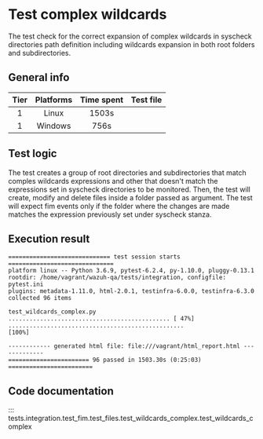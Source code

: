 # Test complex wildcards

The test check for the correct expansion of complex wildcards in syscheck directories path definition including wildcards expansion in both root folders and subdirectories.

## General info

| Tier | Platforms | Time spent| Test file |
|:--:|:--:|:--:|:--:|
| 1 | Linux | 1503s |
| 1 | Windows | 756s |

## Test logic

The test creates a group of root directories and subdirectories that match comples wildcards expressions and other that doesn't match the expressions set in syscheck directories to be monitored. Then, the test will create, modify and delete files inside a folder passed as argument. The test will expect fim events only if the folder where the changes are made matches the expression previously set under syscheck stanza.

## Execution result

```
============================= test session starts ==============================
platform linux -- Python 3.6.9, pytest-6.2.4, py-1.10.0, pluggy-0.13.1
rootdir: /home/vagrant/wazuh-qa/tests/integration, configfile: pytest.ini
plugins: metadata-1.11.0, html-2.0.1, testinfra-6.0.0, testinfra-6.3.0
collected 96 items

test_wildcards_complex.py .............................................. [ 47%]
..................................................                       [100%]

------------ generated html file: file:///vagrant/html_report.html -------------
======================= 96 passed in 1503.30s (0:25:03) ========================
```

## Code documentation

::: tests.integration.test_fim.test_files.test_wildcards_complex.test_wildcards_complex
